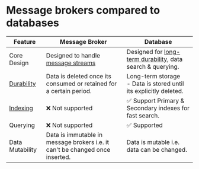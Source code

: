# Message brokers compared to databases

| Feature                                                                           | Message Broker                                                                                      | Database                                                                                                                          |
|-----------------------------------------------------------------------------------|-----------------------------------------------------------------------------------------------------|-----------------------------------------------------------------------------------------------------------------------------------|
| Core Design                                                                       | Designed to handle [message streams](../6_BigDataServices/ETLServices/StreamProcessing/Readme.md) | Designed for [long-term durability](../3_DatabaseServices/Glossaries/ACIDTransactions/Durability.md), data search & querying. |
| [Durability](../3_DatabaseServices/Glossaries/ACIDTransactions/Durability.md) | Data is deleted once its consumed or retained for a certain period.                                 | Long-term storage<br/>- Data is stored until its explicitly deleted.                                                              |
| [Indexing](../3_DatabaseServices/DataStructuresDB/Indexing/Readme.md)         | :x: Not supported                                                                                   | :white_check_mark: Support Primary & Secondary indexes for fast search.                                                           |
| Querying                                                                          | :x: Not supported                                                                                   | :white_check_mark: Supported                                                                                                      |
| Data Mutability                                                                   | Data is immutable in message brokers i.e. it can't be changed once inserted.                        | Data is mutable i.e. data can be changed.                                                                                         |